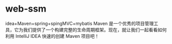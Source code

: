 # web-ssm
idea+Maven+spring+spingMVC+mybatis
Maven 是一个优秀的项目管理工具，它为我们提供了一个构建完整的生命周期框架。现在，就让我们一起看看如何利用 IntelliJ IDEA 快速的创建 Maven 项目吧！
